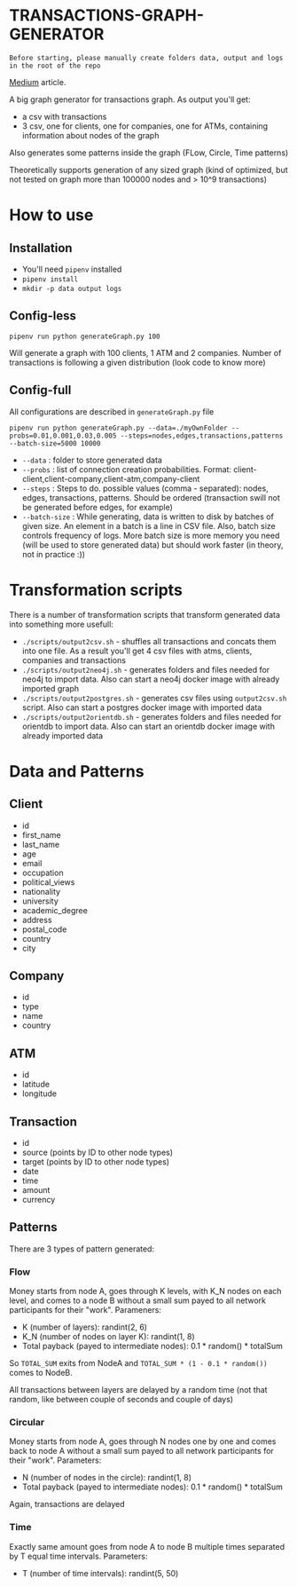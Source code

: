 # TRANSACTIONS-GRAPH-GENERATOR
`Before starting, please manually create folders data, output and logs in the root of the repo`

[Medium](https://medium.com/@mgrin/how-to-generate-a-huge-financial-graph-with-money-laundering-patterns-5c3e490dd683) article.

A big graph generator for transactions graph. As output you'll get:
* a csv with transactions
* 3 csv, one for clients, one for companies, one for ATMs, containing information about nodes of the graph

Also generates some patterns inside the graph (FLow, Circle, Time patterns)

Theoretically supports generation of any sized graph (kind of optimized, but not tested on graph more than 100000 nodes and > 10^9 transactions)

# How to use
## Installation
* You'll need `pipenv` installed
* `pipenv install`
* `mkdir -p data output logs`

## Config-less
```
pipenv run python generateGraph.py 100
```
Will generate a graph with 100 clients, 1 ATM and 2 companies.  Number of transactions is following a given distribution (look code to know more)

## Config-full
All configurations are described in `generateGraph.py` file
```
pipenv run python generateGraph.py --data=./myOwnFolder --probs=0.01,0.001,0.03,0.005 --steps=nodes,edges,transactions,patterns --batch-size=5000 10000
```
* `--data` : folder to store generated data
* `--probs` : list of connection creation probabilities. Format: client-client,client-company,client-atm,company-client
* `--steps` : Steps to do. possible values (comma - separated): nodes, edges, transactions, patterns. Should be ordered (transaction swill not be generated before edges, for example)
* `--batch-size` : While generating, data is written to disk by batches of given size. An element in a batch is a line in CSV file. Also, batch size controls frequency of logs. More batch size is more memory you need (will be used to store generated data) but should work faster (in theory, not in practice :))

# Transformation scripts
There is a number of transformation scripts that transform generated data into something more usefull:

* `./scripts/output2csv.sh` - shuffles all transactions and concats them into one file. As a result you'll get 4 csv files with atms, clients, companies and transactions
* `./scripts/output2neo4j.sh` - generates folders and files needed for neo4j to import data. Also can start a neo4j docker image with already imported graph
* `./scripts/output2postgres.sh` - generates csv files using `output2csv.sh` script. Also can start a postgres docker image with imported data
* `./scripts/output2orientdb.sh` - generates folders and files needed for orientdb to import data. Also can start an orientdb docker image with already imported data

# Data and Patterns
## Client
* id
* first_name
* last_name
* age
* email
* occupation
* political_views
* nationality
* university
* academic_degree
* address
* postal_code
* country
* city

## Company
* id
* type
* name
* country

## ATM
* id
* latitude
* longitude

## Transaction
* id
* source (points by ID to other node types)
* target (points by ID to other node types)
* date
* time
* amount
* currency

## Patterns
There are 3 types of pattern generated:
### Flow
Money starts from node A, goes through K levels, with K_N nodes on each level, and comes to a node B without a small sum payed to all network participants for their "work". Parameners:
* K (number of layers): randint(2, 6)
* K_N (number of nodes on layer K): randint(1, 8)
* Total payback (payed to intermediate nodes): 0.1 * random() * totalSum

So `TOTAL_SUM` exits from NodeA and `TOTAL_SUM * (1 - 0.1 * random())` comes to NodeB.

All transactions between layers are delayed by a random time (not that random, like between couple of seconds and couple of days)
### Circular
Money starts from node A, goes through N nodes one by one and comes back to node A without a small sum payed to all network participants for their "work". Parameters:
* N (number of nodes in the circle): randint(1, 8)
* Total payback (payed to intermediate nodes): 0.1 * random() * totalSum

Again, transactions are delayed

### Time
Exactly same amount goes from node A to node B multiple times separated by T equal time intervals. Parameters:
* T (number of time intervals): randint(5, 50)
